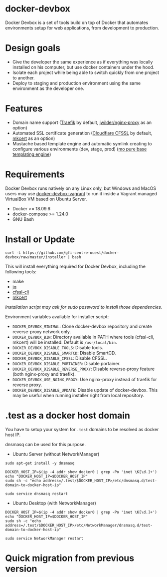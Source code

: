 docker-devbox
=============

Docker Devbox is a set of tools build on top of Docker that automates environments setup for web applications, from 
development to production.

# Design goals

* Give the developer the same experience as if everything was locally installed on his computer, but use docker 
  containers under the hood.
* Isolate each project while being able to switch quickly from one project to another.
* Deploy to staging and production environment using the same environment as the developer one.

# Features

* Domain name support ([Traefik](https://traefik.io/) by default, [jwilder/nginx-proxy](https://github.com/jwilder/nginx-proxy) as an option)
* Automated SSL certificate generation ([Cloudflare CFSSL](https://github.com/cloudflare/cfssl) by default, [mkcert](https://github.com/FiloSottile/mkcert) as an option)
* Mustache based template engine and automatic symlink creating to configure various environments (dev, stage, prod) ([mo pure base templating engine](https://github.com/tests-always-included/mo))  

# Requirements

Docker Devbox runs natively on any Linux only, but Windows and MacOS users may use 
[docker-devbox-vagrant](https://github.com/gfi-centre-ouest/docker-devbox-vagrant) to run it inside a Vagrant managed 
VirtualBox VM based on Ubuntu Server.

* Docker >= 18.09.6
* docker-compose >= 1.24.0
* GNU Bash

# Install or Update

```
curl -L https://github.com/gfi-centre-ouest/docker-devbox/raw/master/installer | bash
```

This will install everything required for Docker Devbox, including the following tools:

* make
* [jq](https://stedolan.github.io/jq/)
* [cfssl-cli](https://github.com/Toilal/python-cfssl-cli)
* [mkcert](https://github.com/FiloSottile/mkcert)

*Installation script may ask for sudo password to install those dependencies.*

Environment variables available for installer script:

- `DOCKER_DEVBOX_MINIMAL`: Clone docker-devbox repository and create reverse-proxy network only.
- `DOCKER_DEVBOX_BIN`: Directory available in PATH where tools (cfssl-cli, mkcert) will be installed. Default is `/usr/local/bin`.
- `DOCKER_DEVBOX_DISABLE_TOOLS`: Disable tools.
- `DOCKER_DEVBOX_DISABLE_SMARTCD`: Disable SmartCD.
- `DOCKER_DEVBOX_DISABLE_CFSSL`: Disable CFSSL.
- `DOCKER_DEVBOX_DISABLE_PORTAINER`: Disable portainer.
- `DOCKER_DEVBOX_DISABLE_REVERSE_PROXY`: Disable reverse-proxy feature (both nginx-proxy and traefik).
- `DOCKER_DEVBOX_USE_NGINX_PROXY`: Use nginx-proxy instead of traefik for reverse proxy.
- `DOCKER_DEVBOX_DISABLE_UPDATE`: Disable update of docker-devbox. This may be useful when running installer right from
local repository.

# .test as a docker host domain

You have to setup your system for `.test` domains to be resolved as docker host IP.

dnsmasq can be used for this purpose.

- Ubuntu Server (without NetworkManager)
```
sudo apt-get install -y dnsmasq

DOCKER_HOST_IP=$(ip -4 addr show docker0 | grep -Po 'inet \K[\d.]+')
echo "DOCKER_HOST_IP=$DOCKER_HOST_IP" 
sudo sh -c "echo address=/.test/$DOCKER_HOST_IP>/etc/dnsmasq.d/test-domain-to-docker-host-ip"

sudo service dnsmasq restart
```

- Ubuntu Desktop (with NetworkManager)

```
DOCKER_HOST_IP=$(ip -4 addr show docker0 | grep -Po 'inet \K[\d.]+')
echo "DOCKER_HOST_IP=$DOCKER_HOST_IP" 
sudo sh -c "echo address=/.test/$DOCKER_HOST_IP>/etc/NetworkManager/dnsmasq.d/test-domain-to-docker-host-ip"

sudo service NetworkManager restart
```

# Quick migration from previous version
